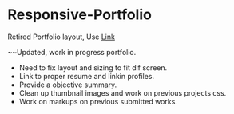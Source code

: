 # Responsive-Portfolio
Retired Portfolio layout, Use [Link](https://dev-lam.github.io/)

~~Updated, work in progress portfolio.

* Need to fix layout and sizing to fit dif screen.
* Link to proper resume and linkin profiles.
* Provide a objective summary.
* Clean up thumbnail images and work on previous projects css.
* Work on markups on previous submitted works.
